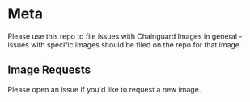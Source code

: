 # Meta

Please use this repo to file issues with Chainguard Images in general - issues with specific images
should be filed on the repo for that image.

## Image Requests

Please open an issue if you'd like to request a new image.
